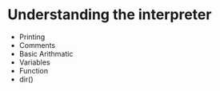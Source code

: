 # Understanding the interpreter
   * Printing
   * Comments
   * Basic Arithmatic
   * Variables
   * Function
   * dir()

